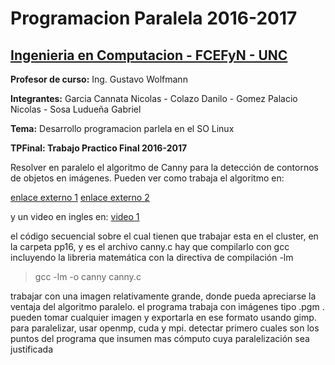 # Programacion Paralela 2016-2017

## [Ingenieria en Computacion - FCEFyN - UNC](http://computacion.efn.uncor.edu)

  **Profesor de curso:** Ing. Gustavo Wolfmann
  
  **Integrantes:** Garcia Cannata Nicolas - Colazo Danilo - Gomez Palacio Nicolas - Sosa Ludueña Gabriel
  
  **Tema:** Desarrollo programacion parlela en el SO Linux
  

**TPFinal: Trabajo Practico Final 2016-2017**

Resolver en paralelo el algoritmo de Canny para la detección de contornos de objetos en imágenes.
Pueden ver como trabaja el algoritmo en:

[enlace externo 1](http://homepages.inf.ed.ac.uk/rbf/HIPR2/canny.htm)
[enlace externo 2](http://opencv-python-tutroals.readthedocs.io/en/latest/py_tutorials/py_imgproc/py_canny/py_canny.html)

y un video en ingles en:
[video 1](https://www.youtube.com/watch?v=sRFM5IEqR2w)

el código secuencial sobre el cual tienen que trabajar esta en el cluster, en la carpeta pp16, y es el archivo canny.c
hay que compilarlo con gcc incluyendo la libreria matemática con la directiva de compilación -lm

> gcc -lm -o canny canny.c

trabajar con una imagen relativamente grande, donde pueda apreciarse la ventaja del algoritmo paralelo.
el programa trabaja con imágenes tipo .pgm . pueden tomar cualquier imagen y exportarla en ese formato usando gimp.
para paralelizar, usar openmp, cuda y mpi. 
detectar primero cuales son los puntos del programa que insumen mas cómputo cuya paralelización sea justificada

